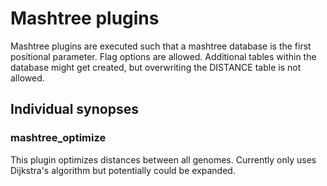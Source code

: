 # Mashtree plugins

Mashtree plugins are executed such that a mashtree database
is the first positional parameter. Flag options are allowed.
Additional tables within the database might get created, but
overwriting the DISTANCE table is not allowed.

## Individual synopses

### mashtree_optimize

This plugin optimizes distances between all genomes. Currently
only uses Dijkstra's algorithm but potentially could be expanded.

